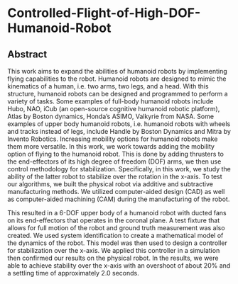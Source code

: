 # Controlled-Flight-of-High-DOF-Humanoid-Robot

## Abstract 

This work aims to expand the abilities of humanoid robots by implementing flying capabilities to the robot. Humanoid robots are designed to mimic the kinematics of a human, i.e. two arms, two legs, and a head. With this structure, humanoid robots can be designed and programmed to perform a variety of tasks. Some examples of full-body humanoid robots include Hubo, NAO, iCub (an open-source cognitive humanoid robotic platform), Atlas by Boston dynamics, Honda’s ASIMO, Valkyrie from NASA. Some examples of upper body humanoid robots, i.e. humanoid robots with wheels and tracks instead of legs, include Handle by Boston Dynamics and Mitra by Invento Robotics. Increasing mobility options for humanoid robots make them more versatile. In this work, we work towards adding the mobility option of flying to the humanoid robot. This is done by adding thrusters to the end-effectors of its high degree of freedom (DOF) arms, we then use control methodology for stabilization. Specifically, in this work, we study the ability of the latter robot to stabilize over the rotation in the x-axis. To test our algorithms, we built the physical robot via additive and subtractive manufacturing methods. We utilized computer-aided design (CAD) as well as computer-aided machining (CAM) during the manufacturing of the robot.

This resulted in a 6-DOF upper body of a humanoid robot with ducted fans on its end-effectors that operates in the coronal plane. A test fixture that allows for full motion of the robot and ground truth measurement was also created. We used system identification to create a mathematical model of the dynamics of the robot. This model was then used to design a controller for stabilization over the x-axis. We applied this controller in a simulation then confirmed our results on the physical robot. In the results, we were able to achieve stability over the x-axis with an overshoot of about 20% and a settling time of approximately 2.0 seconds.
